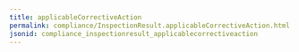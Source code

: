 ```yaml
---
title: applicableCorrectiveAction
permalink: compliance/InspectionResult.applicableCorrectiveAction.html
jsonid: compliance_inspectionresult_applicablecorrectiveaction
---
```

